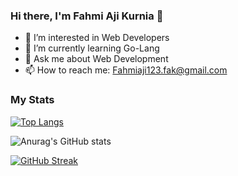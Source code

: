 ### Hi there, I'm Fahmi Aji Kurnia 👋

- 👀 I’m interested in Web Developers
- 🌱 I’m currently learning Go-Lang
- 💬 Ask me about Web Development
- 📫 How to reach me: Fahmiaji123.fak@gmail.com

### My Stats

[![Top Langs](https://github-readme-stats.vercel.app/api/top-langs/?username=fahmiajik12&layout=compact&theme=radical&border_color=fffefe)](https://github.com/anuraghazra/github-readme-stats)

![Anurag's GitHub stats](https://github-readme-stats.vercel.app/api?username=fahmiajik12&show_icons=true&theme=radical&border_color=fffefe)

[![GitHub Streak](https://github-readme-streak-stats.herokuapp.com?user=fahmiajik12&theme=radical&border=141E61)](https://git.io/streak-stats)

